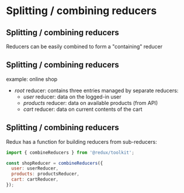 # Splitting / combining reducers

## Splitting / combining reducers

Reducers can be easily combined to form a "containing" reducer

## Splitting / combining reducers

example: online shop

- _root_ reducer: contains three entries managed by separate reducers:
  - _user_ reducer: data on the logged-in user
  - _products_ reducer: data on available products (from API)
  - _cart_ reducer: data on current contents of the cart

## Splitting / combining reducers

Redux has a function for building reducers from sub-reducers:

```js
import { combineReducers } from '@redux/toolkit';

const shopReducer = combineReducers({
  user: userReducer,
  products: productsReducer,
  cart: cartReducer,
});
```
